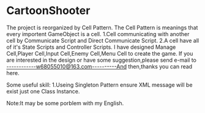 CartoonShooter
=================
The project is reorganized by Cell Pattern.
        The Cell Pattern is meanings that every importent GameObject is a cell. 1.Cell communicating with another cell by Communicate Script and Direct Communicate Script.
2.A cell have all of it's State Scripts and Controller Scripts.
I have designed Manage Cell,Player Cell,Input Cell,Enemy Cell,Menu Cell to create the game.
If you are interested in the design or have some suggestion,please send e-mail to
------------w68055010@163.com----------And then,thanks you can read here.

Some useful skill:
1.Useing Singleton Pattern ensure XML message will be exist just one Class Instance.





Note:It may be some porblem with my English.

